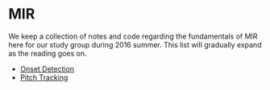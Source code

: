 # MIR
We keep a collection of notes and code regarding the fundamentals of MIR here for our study group during 2016 summer. This list will gradually expand as the reading goes on.

* [Onset Detection](https://github.com/liang-chen/MIR/blob/master/notes/onset.md)
* [Pitch Tracking](https://github.com/liang-chen/MIR/blob/master/notes/pitch.md)